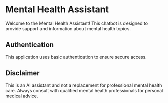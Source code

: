# Mental Health Assistant

Welcome to the Mental Health Assistant! This chatbot is designed to provide support and information about mental health topics.

## Authentication

This application uses basic authentication to ensure secure access.

## Disclaimer

This is an AI assistant and not a replacement for professional mental health care. Always consult with qualified mental health professionals for personal medical advice. 